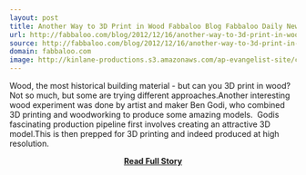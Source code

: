 ```yaml
---
layout: post
title: Another Way to 3D Print in Wood Fabbaloo Blog Fabbaloo Daily News on 3D Printing
url: http://fabbaloo.com/blog/2012/12/16/another-way-to-3d-print-in-wood.html#.UM4c-73FdSw.twitter
source: http://fabbaloo.com/blog/2012/12/16/another-way-to-3d-print-in-wood.html#.UM4c-73FdSw.twitter
domain: fabbaloo.com
image: http://kinlane-productions.s3.amazonaws.com/ap-evangelist-site/curated/screenshots/9352_api500_com.png
---
```


<p>Wood, the most historical building material - but can you 3D print in wood?Not so much, but some are trying different approaches.Another interesting wood experiment was done by artist and maker Ben Godi, who combined 3D printing and woodworking to produce some amazing models.  Godis fascinating production pipeline first involves creating an attractive 3D model.This is then prepped for 3D printing and indeed produced at high resolution.</p>
<center><p><a href="http://fabbaloo.com/blog/2012/12/16/another-way-to-3d-print-in-wood.html#.UM4c-73FdSw.twitter" style='padding:25px; font-sze:18px; font-weight: bold;'>Read Full Story</a></p></center>
